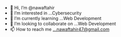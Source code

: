 - 👋 Hi, I’m @nawaftahir 
- 👀 I’m interested in ...Cybersecurity 
- 🌱 I’m currently learning ...Web Development
- 💞️ I’m looking to collaborate on ...Web Development
- 📫 How to reach me ...nawaftahir47@gmail.com

<!---
nawaftahir/nawaftahir is a ✨ special ✨ repository because its `README.md` (this file) appears on your GitHub profile.
You can click the Preview link to take a look at your changes.
--->
